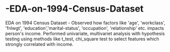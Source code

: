 # -EDA-on-1994-Census-Dataset

EDA on 1994 Census Dataset - Observed how factors like 'age', 'workclass', 'fnlwgt', 'education','marital-status', 'occupation', 'relationship' etc. impacts person's income. Performed univariate, multivariet analysis with hypothesis testing using methods like t_test, chi_square test to select features which strongly correlated with income.
